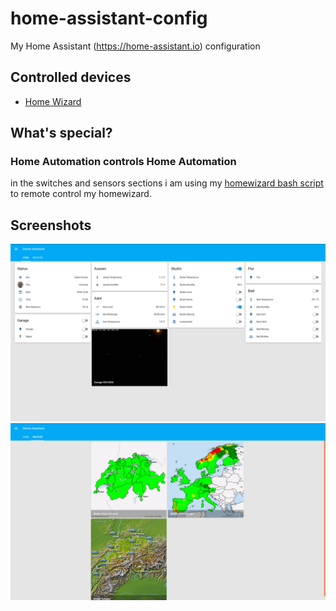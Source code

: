 # home-assistant-config
My Home Assistant (https://home-assistant.io) configuration

## Controlled devices

* [Home Wizard](https://homewizard.com/)

## What's special?

### Home Automation controls Home Automation

in the switches and sensors sections i am using my [homewizard bash script](https://github.com/mgafner/homewizard-web-remote) to remote control my homewizard.

## Screenshots

![Main Screen](homeassistant-main-screen.png)
![Weather Screen](homeassistant-weather-screen.png)
